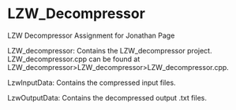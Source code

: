 # LZW_Decompressor
LZW Decompressor Assignment for Jonathan Page

LZW_decompressor: Contains the LZW_decompressor project.  LZW_decompressor.cpp can be found at LZW_decompressor>LZW_decompressor>LZW_decompressor.cpp.

LzwInputData: Contains the compressed input files.

LzwOutputData: Contains the decompressed output .txt files.
